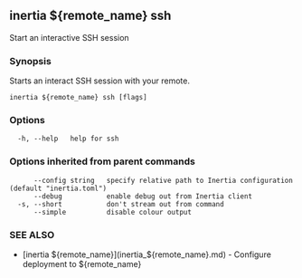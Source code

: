 ## inertia ${remote_name} ssh

Start an interactive SSH session

### Synopsis

Starts an interact SSH session with your remote.

```
inertia ${remote_name} ssh [flags]
```

### Options

```
  -h, --help   help for ssh
```

### Options inherited from parent commands

```
      --config string   specify relative path to Inertia configuration (default "inertia.toml")
      --debug           enable debug out from Inertia client
  -s, --short           don't stream out from command
      --simple          disable colour output
```

### SEE ALSO

* [inertia ${remote_name}](inertia_${remote_name}.md)	 - Configure deployment to ${remote_name}

